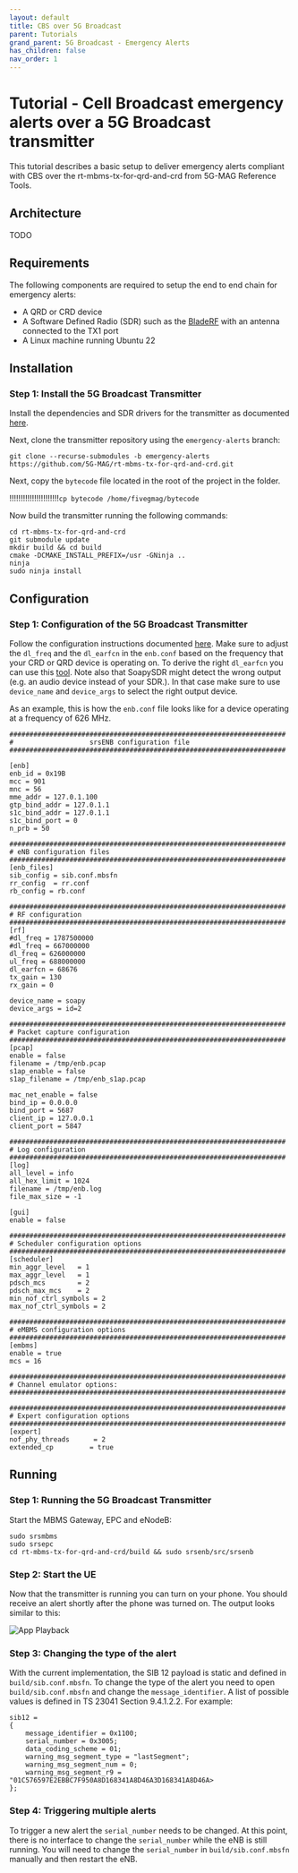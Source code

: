 ```yaml
---
layout: default
title: CBS over 5G Broadcast
parent: Tutorials
grand_parent: 5G Broadcast - Emergency Alerts
has_children: false
nav_order: 1
---
```


# Tutorial - Cell Broadcast emergency alerts over a 5G Broadcast transmitter

This tutorial describes a basic setup to deliver emergency alerts compliant with CBS over the rt-mbms-tx-for-qrd-and-crd from 5G-MAG Reference Tools.

## Architecture

TODO

## Requirements

The following components are required to setup the end to end chain for emergency alerts:

* A QRD or CRD device
* A Software Defined Radio (SDR) such as the [BladeRF](https://www.nuand.com/bladerf-2-0-micro/) with an antenna
  connected to the TX1 port
* A Linux machine running Ubuntu 22

## Installation

### Step 1: Install the 5G Broadcast Transmitter

Install the dependencies and SDR drivers for the transmitter as documented [here](https://github.com/5G-MAG/rt-mbms-tx-for-qrd-and-crd).

Next, clone the transmitter repository using the `emergency-alerts` branch:

```
git clone --recurse-submodules -b emergency-alerts https://github.com/5G-MAG/rt-mbms-tx-for-qrd-and-crd.git
```

Next, copy the `bytecode` file located in the root of the project in the folder.

!!!!!!!!!!!!!!!!!!!!!!`cp bytecode /home/fivegmag/bytecode`

Now build the transmitter running the following commands:

```
cd rt-mbms-tx-for-qrd-and-crd
git submodule update
mkdir build && cd build
cmake -DCMAKE_INSTALL_PREFIX=/usr -GNinja ..
ninja
sudo ninja install
```

## Configuration

### Step 1: Configuration of the 5G Broadcast Transmitter

Follow the configuration instructions documented [here](https://github.com/5G-MAG/rt-mbms-tx-for-qrd-and-crd?tab=readme-ov-file#configuration-after-installation).
Make sure to adjust the `dl_freq` and the `dl_earfcn` in the `enb.conf` based on the frequency that your CRD or QRD device is operating on. To derive the right `dl_earfcn` you can use
this [tool](https://5g-tools.com/4g-lte-earfcn-calculator/). Note also that SoapySDR might detect the wrong output (e.g. an audio device instead of your SDR.). In that case make sure to use `device_name` and `device_args` to select the right output device.

As an example, this is how the `enb.conf` file looks like for a device operating at a frequency of 626 MHz.

```
#####################################################################
#                   srsENB configuration file
#####################################################################

[enb]
enb_id = 0x19B
mcc = 901
mnc = 56
mme_addr = 127.0.1.100
gtp_bind_addr = 127.0.1.1
s1c_bind_addr = 127.0.1.1
s1c_bind_port = 0
n_prb = 50

#####################################################################
# eNB configuration files
#####################################################################
[enb_files]
sib_config = sib.conf.mbsfn
rr_config  = rr.conf
rb_config = rb.conf

#####################################################################
# RF configuration
#####################################################################
[rf]
#dl_freq = 1787500000
#dl_freq = 667000000
dl_freq = 626000000
ul_freq = 688000000
dl_earfcn = 68676
tx_gain = 130
rx_gain = 0

device_name = soapy
device_args = id=2

#####################################################################
# Packet capture configuration
#####################################################################
[pcap]
enable = false
filename = /tmp/enb.pcap
s1ap_enable = false
s1ap_filename = /tmp/enb_s1ap.pcap

mac_net_enable = false
bind_ip = 0.0.0.0
bind_port = 5687
client_ip = 127.0.0.1
client_port = 5847

#####################################################################
# Log configuration
#####################################################################
[log]
all_level = info
all_hex_limit = 1024
filename = /tmp/enb.log
file_max_size = -1

[gui]
enable = false

#####################################################################
# Scheduler configuration options
#####################################################################
[scheduler]
min_aggr_level   = 1
max_aggr_level   = 1
pdsch_mcs        = 2
pdsch_max_mcs    = 2
min_nof_ctrl_symbols = 2
max_nof_ctrl_symbols = 2

#####################################################################
# eMBMS configuration options
#####################################################################
[embms]
enable = true
mcs = 16

#####################################################################
# Channel emulator options:
#####################################################################

#####################################################################
# Expert configuration options
#####################################################################
[expert]
nof_phy_threads      = 2
extended_cp         = true

```

## Running
### Step 1: Running the 5G Broadcast Transmitter

Start the MBMS Gateway, EPC and eNodeB:
```
sudo srsmbms
sudo srsepc
cd rt-mbms-tx-for-qrd-and-crd/build && sudo srsenb/src/srsenb
```

### Step 2: Start the UE

Now that the transmitter is running you can turn on your phone. You should receive an alert shortly after the phone was
turned on. The output looks similar to this:

![App Playback](../../../assets/images/emergency-alerts/emergency-alert.jpg)

### Step 3: Changing the type of the alert

With the current implementation, the SIB 12 payload is static and defined in `build/sib.conf.mbsfn`. To change the type
of the alert you need to open `build/sib.conf.mbsfn` and change the `message_identifier`. A list of possible values is
defined in TS 23041 Section 9.4.1.2.2. For example:

````
sib12 =
{
    message_identifier = 0x1100;
    serial_number = 0x3005;
    data_coding_scheme = 01;
    warning_msg_segment_type = "lastSegment";
    warning_msg_segment_num = 0;
    warning_msg_segment_r9 = "01C576597E2EBBC7F950A8D168341A8D46A3D168341A8D46A>
};
````

### Step 4: Triggering multiple alerts

To trigger a new alert the `serial_number` needs to be changed. At this point, there is no interface to change
the `serial_number` while the eNB is still running. You will need to change the `serial_number`
in `build/sib.conf.mbsfn` manually and then restart the eNB.
